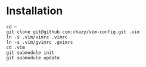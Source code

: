 Installation
=============

    cd ~
    git clone git@github.com:chazy/vim-config.git .vim
    ln -s .vim/vimrc .vimrc
    ln -s .vim/gvimrc .gvimrc
    cd .vim
    git submodule init
    git submodule update
